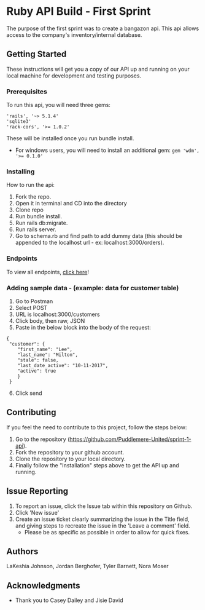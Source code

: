 # Ruby API Build - First Sprint

The purpose of the first sprint was to create a bangazon api. This api allows access to the company's inventory/internal database.

## Getting Started

These instructions will get you a copy of our API up and running on your local machine for development and testing purposes.

### Prerequisites

To run this api, you will need three gems:

    'rails', '~> 5.1.4'
    'sqlite3'
    'rack-cors', '>= 1.0.2'
These will be installed once you run bundle install.

* For windows users, you will need to install an additional gem: ```gem 'wdm', '>= 0.1.0'```

### Installing

How to run the api:

1. Fork the repo.
2. Open it in terminal and CD into the directory
3. Clone repo
4. Run bundle install.
5. Run rails db:migrate.
6. Run rails server.
7. Go to schema.rb and find path to add dummy data (this should be appended to the localhost url - ex: localhost:3000/orders).

### Endpoints
To view all endpoints, [click here](Endpoints.md)!

### Adding sample data - (example: data for customer table)
1. Go to Postman
2. Select POST
3. URL is localhost:3000/customers
4. Click body, then raw, JSON 
5. Paste in the below block into the body of the request:

``` 
{
 "customer": {
    "first_name": "Lee",
    "last_name": "Milton",
    "stale": false,
    "last_date_active": "10-11-2017",
    "active": true
    }
 } 
 ```
 
 6. Click send
 
## Contributing

If you feel the need to contribute to this project, follow the steps below:

1. Go to the repository (https://github.com/Puddlemere-United/sprint-1-api).
1. Fork the repository to your github account.
1. Clone the repository to your local directory.
1. Finally follow the "Installation" steps above to get the API up and running.

## Issue Reporting

1. To report an issue, click the Issue tab within this repository on Github.
1. Click 'New issue'
1. Create an issue ticket clearly summarizing the issue in the Title field, and giving steps to recreate the issue in the 'Leave a comment' field.
    * Please be as specific as possible in order to allow for quick fixes.

## Authors

LaKeshia Johnson, Jordan Berghofer, Tyler Barnett, Nora Moser

## Acknowledgments

* Thank you to Casey Dailey and Jisie David

